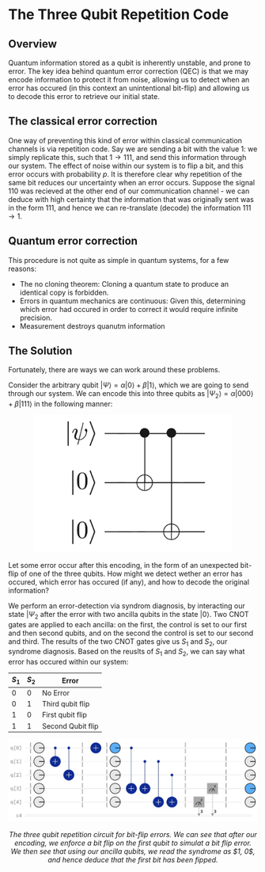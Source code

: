 # The Three Qubit Repetition Code

## Overview

Quantum information stored as a qubit is inherently unstable, and prone to error. The key idea behind quantum error correction (QEC) is that we may encode information to protect it from noise, allowing us to detect when an error has occured (in this context an unintentional bit-flip) and allowing us to decode this error to retrieve our initial state.

## The classical error correction

One way of preventing this kind of error within classical communication channels is via repetition code. Say we are sending a bit with the value $1$: we simply replicate this, such that $1 \to 111$, and send this information through our system. The effect of noise within our system is to flip a bit, and this error occurs with probability $p$. It is therefore clear why repetition of the same bit reduces our uncertainty when an error occurs. Suppose the signal $110$ was recieved at the other end of our communication channel - we can deduce with high certainty that the information that was originally sent was in the form $111$, and hence we can re-translate (decode) the information $111 \to 1$.

## Quantum error correction

This procedure is not quite as simple in quantum systems, for a few reasons:

- The no cloning theorem: Cloning a quantum state to produce an identical copy is forbidden.
- Errors in quantum mechanics are continuous: Given this, determining which error had occured in order to correct it would require infinite precision.
- Measurement destroys quanutm information

## The Solution

Fortunately, there are ways we can work around these problems.

Consider the arbitrary qubit $| \Psi \rangle = \alpha |0 \rangle + \beta |1 \rangle$, which we are going to send through our system. We can encode this into three qubits as $|\Psi_2 \rangle = \alpha |000 \rangle + \beta |111 \rangle$ in the following manner:

<p align="center">
  <img src="isometry.jpeg" alt="Image 1" width="400"/>
</p>
<p align = "center">
</p> 

Let some error occur after this encoding, in the form of an unexpected bit-flip of one of the three qubits. How might we detect wether an error has occured, which error has occured (if any), and how to decode the original information?

We perform an error-detection via syndrom diagnosis, by interacting our state $|\Psi_2$ after the error with two ancilla qubits in the state $|0\rangle$. Two CNOT gates are applied to each ancilla: on the first, the control is set to our first and then second qubits, and on the second the control is set to our second and third. The results of the two CNOT gates give us $S_1$ and $S_2$, our syndrome diagnosis. Based on the reuslts of $S_1$ and $S_2$, we can say what error has occured within our system:

| $S_1$  | $S_2$ | Error |
| ------------- | ------------- | ------------- |
| 0  |  0  | No Error  |
| 0  |  1  | Third qubit flip  |
| 1  |  0  | First qubit flip  |
| 1  |  1  | Second Qubit flip  |


<p align="center">
  <img src="3qubitcircuit.jpeg" alt="Image 1" width="600"/>
</p>
<p align = "center">
<i>The three qubit repetition circuit for bit-flip errors. We can see that after our encoding, we enforce a bit flip on the first qubit to simulat a bit flip error. We then see that using our ancilla qubits, we read the syndrome as $1, 0$, and hence deduce that the first bit has been fipped.</i>
</p> 

